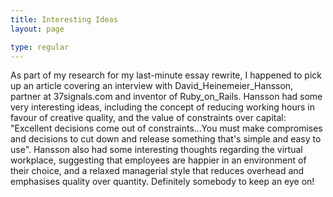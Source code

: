```yaml
---
title: Interesting Ideas
layout: page

type: regular
---
```


As part of my research for my last-minute essay rewrite, I happened to pick up
an article covering an interview with David_Heinemeier_Hansson, partner at
37signals.com and inventor of Ruby_on_Rails.
Hansson had some very interesting ideas, including the concept of reducing
working hours in favour of creative quality, and the value of constraints over
capital: "Excellent decisions come out of constraints...You must make
compromises and decisions to cut down and release something that's simple and
easy to use".
Hansson also had some interesting thoughts regarding the virtual workplace,
suggesting that employees are happier in an environment of their choice, and a
relaxed managerial style that reduces overhead and emphasises quality over
quantity.
Definitely somebody to keep an eye on!

